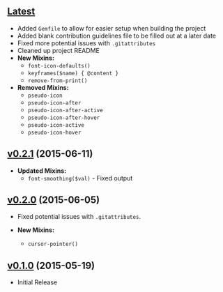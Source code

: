 ## [Latest](https://github.com/bsara/scss-commons)

* Added `Gemfile` to allow for easier setup when building the project
* Added blank contribution guidelines file to be filled out at a later date
* Fixed more potential issues with `.gitattributes`
* Cleaned up project README
* **New Mixins:**
    * `font-icon-defaults()`
    * `keyframes($name) { @content }`
    * `remove-from-print()`
* **Removed Mixins:**
    * `pseudo-icon`
    * `pseudo-icon-after`
    * `pseudo-icon-after-active`
    * `pseudo-icon-after-hover`
    * `pseudo-icon-active`
    * `pseudo-icon-hover`


## [v0.2.1](https://github.com/bsara/scss-commons/tree/v0.2.1) (2015-06-11)

* **Updated Mixins:**
    * `font-smoothing($val)` - Fixed output


## [v0.2.0](https://github.com/bsara/scss-commons/tree/v0.2.0) (2015-06-05)

* Fixed potential issues with `.gitattributes`.


* **New Mixins:**
    * `cursor-pointer()`


## [v0.1.0](https://github.com/bsara/scss-commons/tree/v0.1.0) (2015-05-19)

* Initial Release
